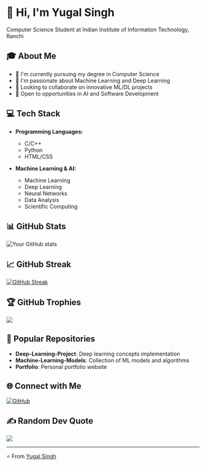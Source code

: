 # 👋 Hi, I'm Yugal Singh

Computer Science Student at Indian Institute of Information Technology, Ranchi

## 🎓 About Me
- 🔭 I'm currently pursuing my degree in Computer Science
- 🌱 I'm passionate about Machine Learning and Deep Learning
- 👯 Looking to collaborate on innovative ML/DL projects
- 🤝 Open to opportunities in AI and Software Development

## 💻 Tech Stack
- **Programming Languages:**
  - C/C++
  - Python
  - HTML/CSS
  
- **Machine Learning & AI:**
  - Machine Learning
  - Deep Learning
  - Neural Networks
  - Data Analysis
  - Scientific Computing

## 📊 GitHub Stats
![Your GitHub stats](https://github-readme-stats.vercel.app/api?username=YugalSingh624&show_icons=true&theme=radical)

## 📈 GitHub Streak
[![GitHub Streak](https://github-readme-streak-stats.herokuapp.com/?user=YugalSingh624&theme=dark)](https://git.io/streak-stats)

## 🏆 GitHub Trophies
![](https://github-profile-trophy.vercel.app/?username=YugalSingh624&theme=radical&no-frame=false&no-bg=true&margin-w=4)

## 📌 Popular Repositories
- **Deep-Learning-Project**: Deep learning concepts implementation
- **Machine-Learning-Models**: Collection of ML models and algorithms
- **Portfolio**: Personal portfolio website

## 🌐 Connect with Me
[![GitHub](https://img.shields.io/badge/GitHub-%23121011.svg?logo=github&logoColor=white)](https://github.com/YugalSingh624)

## ✍️ Random Dev Quote
![](https://quotes-github-readme.vercel.app/api?type=horizontal&theme=radical)

---
⭐️ From [Yugal Singh](https://github.com/YugalSingh624)
